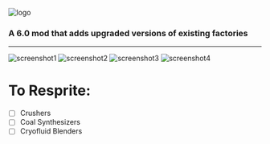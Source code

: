 ![logo](https://github.com/genNAowl/Upgraded-Factories/blob/master/assets/logo.png)

### A 6.0 mod that adds upgraded versions of existing factories

***
![screenshot1](https://github.com/genNAowl/Upgraded-Factories/blob/master/assets/screenshots/screenshot1.png)
![screenshot2](https://github.com/genNAowl/Upgraded-Factories/blob/master/assets/screenshots/screenshot2.png)
![screenshot3](https://github.com/genNAowl/Upgraded-Factories/blob/master/assets/screenshots/screenshot3.png)
![screenshot4](https://github.com/genNAowl/Upgraded-Factories/blob/master/assets/screenshots/screenshot4.png)


# To Resprite: 
- [ ] Crushers
- [ ] Coal Synthesizers
- [ ] Cryofluid Blenders
